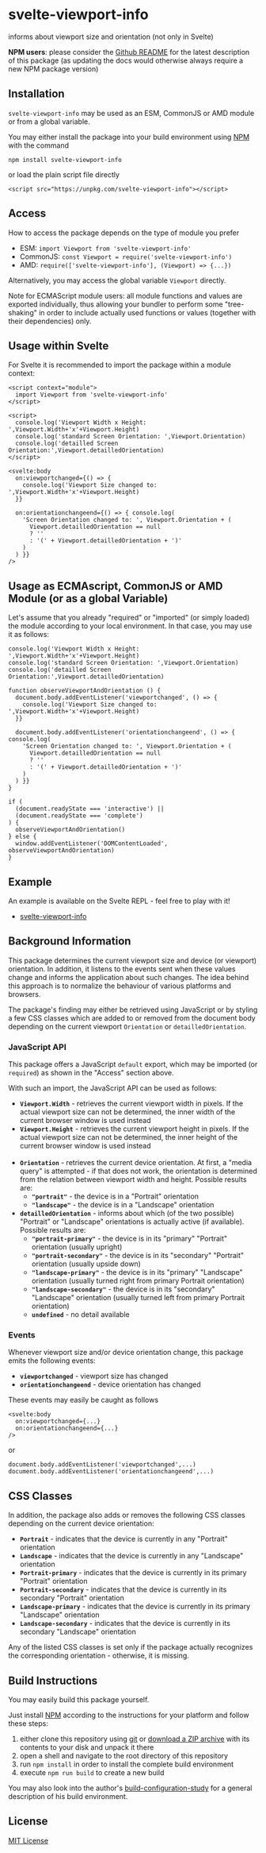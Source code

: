 # svelte-viewport-info #

informs about viewport size and orientation (not only in Svelte)

**NPM users**: please consider the [Github README](https://github.com/rozek/svelte-viewport-info/blob/main/README.md) for the latest description of this package (as updating the docs would otherwise always require a new NPM package version)

## Installation ##

`svelte-viewport-info` may be used as an ESM, CommonJS or AMD module or from a global variable.

You may either install the package into your build environment using [NPM](https://docs.npmjs.com/) with the command

```
npm install svelte-viewport-info
```

or load the plain script file directly

```
<script src="https://unpkg.com/svelte-viewport-info"></script>
```

## Access ##

How to access the package depends on the type of module you prefer

* ESM: `import Viewport from 'svelte-viewport-info'`
* CommonJS: `const Viewport = require('svelte-viewport-info')`
* AMD: `require(['svelte-viewport-info'], (Viewport) => {...})`

Alternatively, you may access the global variable `Viewport` directly.

Note for ECMAScript module users: all module functions and values are exported individually, thus allowing your bundler to perform some "tree-shaking" in order to include actually used functions or values (together with their dependencies) only.

## Usage within Svelte ##

For Svelte it is recommended to import the package within a module context:

```
<script context="module">
  import Viewport from 'svelte-viewport-info'
</script>

<script>
  console.log('Viewport Width x Height:     ',Viewport.Width+'x'+Viewport.Height)
  console.log('standard Screen Orientation: ',Viewport.Orientation)
  console.log('detailled Screen Orientation:',Viewport.detailledOrientation)
</script>

<svelte:body
  on:viewportchanged={() => {
    console.log('Viewport Size changed to: ',Viewport.Width+'x'+Viewport.Height)
  }}
  
  on:orientationchangeend={() => { console.log(
    'Screen Orientation changed to: ', Viewport.Orientation + (
      Viewport.detailledOrientation == null
      ? ''
      : '(' + Viewport.detailledOrientation + ')'
    )
  ) }}
/>
```

## Usage as ECMAscript, CommonJS or AMD Module (or as a global Variable) ##

Let's assume that you already "required" or "imported" (or simply loaded) the module according to your local environment. In that case, you may use it as follows:

```
console.log('Viewport Width x Height:     ',Viewport.Width+'x'+Viewport.Height)
console.log('standard Screen Orientation: ',Viewport.Orientation)
console.log('detailled Screen Orientation:',Viewport.detailledOrientation)

function observeViewportAndOrientation () {
  document.body.addEventListener('viewportchanged', () => {
    console.log('Viewport Size changed to: ',Viewport.Width+'x'+Viewport.Height)
  }}
  
  document.body.addEventListener('orientationchangeend', () => { console.log(
    'Screen Orientation changed to: ', Viewport.Orientation + (
      Viewport.detailledOrientation == null
      ? ''
      : '(' + Viewport.detailledOrientation + ')'
    )
  ) }}
}
  
if (
  (document.readyState === 'interactive') ||
  (document.readyState === 'complete')
) {
  observeViewportAndOrientation()
} else {
  window.addEventListener('DOMContentLoaded', observeViewportAndOrientation)
}
```

## Example ##

An example is available on the Svelte REPL - feel free to play with it!

* [svelte-viewport-info](https://svelte.dev/repl/84ad979c06e84c5e8a98933554ab49c6)

## Background Information ##

This package determines the current viewport size and device (or viewport) orientation. In addition, it listens to the events sent when these values change and informs the application about such changes. The idea behind this approach is to normalize the behaviour of various platforms and browsers.

The package's finding may either be retrieved using JavaScript or by styling a few CSS classes which are added to or removed from the document body depending on the current viewport `Orientation` or `detailledOrientation`.

### JavaScript API ###

This package offers a JavaScript `default` export, which may be imported (or `required`) as shown in the "Access" section above.

With such an import, the JavaScript API can be used as follows:

* **`Viewport.Width`** - retrieves the current viewport width in pixels. If the actual viewport size can not be determined, the inner width of the current browser window is used instead
* **`Viewport.Height`** - retrieves the current viewport height in pixels. If the actual viewport size can not be determined, the inner height of the current browser window is used instead<br>&nbsp;<br>
* **`Orientation`** - retrieves the current device orientation. At first, a "media query" is attempted - if that does not work, the orientation is determined from the relation between viewport width and height. Possible results are:
  * **`"portrait"`** - the device is in a "Portrait" orientation
  * **`"landscape"`** - the device is in a "Landscape" orientation
* **`detailledOrientation`** - informs about which (of the two possible) "Portrait" or "Landscape" orientations is actually active (if available). Possible results are:
  * **`"portrait-primary"`** - the device is in its "primary" "Portrait" orientation (usually upright)
  * **`"portrait-secondary"`** - the device is in its "secondary" "Portrait" orientation (usually upside down)
  * **`"landscape-primary"`** - the device is in its "primary" "Landscape" orientation (usually turned right from primary Portrait orientation)
  * **`"landscape-secondary"`** - the device is in its "secondary" "Landscape" orientation (usually turned left from primary Portrait orientation)
  * **`undefined`** - no detail available

### Events ###

Whenever viewport size and/or device orientation change, this package emits the following events:

* **`viewportchanged`** - viewport size has changed
* **`orientationchangeend`** - device orientation has changed

These events may easily be caught as follows

```
<svelte:body
  on:viewportchanged={...}
  on:orientationchangeend={...}
/>
```

or

```
document.body.addEventListener('viewportchanged',...)
document.body.addEventListener('orientationchangeend',...)
```

## CSS Classes ##

In addition, the package also adds or removes the following CSS classes depending on the current device orientation:

* **`Portrait`** - indicates that the device is currently in any "Portrait" orientation
* **`Landscape`** - indicates that the device is currently in any "Landscape" orientation
* **`Portrait-primary`** - indicates that the device is currently in its primary "Portrait" orientation
* **`Portrait-secondary`** - indicates that the device is currently in its secondary "Portrait" orientation
* **`Landscape-primary`** - indicates that the device is currently in its primary "Landscape" orientation
* **`Landscape-secondary`** - indicates that the device is currently in its secondary "Landscape" orientation

Any of the listed CSS classes is set only if the package actually recognizes the corresponding orientation - otherwise, it is missing.

## Build Instructions ##

You may easily build this package yourself.

Just install [NPM](https://docs.npmjs.com/) according to the instructions for your platform and follow these steps:

1. either clone this repository using [git](https://git-scm.com/) or [download a ZIP archive](https://github.com/rozek/svelte-viewport-info/archive/refs/heads/main.zip) with its contents to your disk and unpack it there 
2. open a shell and navigate to the root directory of this repository
3. run `npm install` in order to install the complete build environment
4. execute `npm run build` to create a new build

You may also look into the author's [build-configuration-study](https://github.com/rozek/build-configuration-study) for a general description of his build environment.

## License ##

[MIT License](LICENSE.md)

